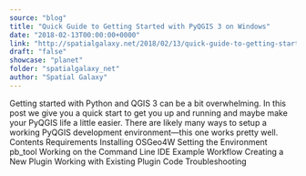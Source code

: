 ```yaml
---
source: "blog"
title: "Quick Guide to Getting Started with PyQGIS 3 on Windows"
date: "2018-02-13T00:00:00+0000"
link: "http://spatialgalaxy.net/2018/02/13/quick-guide-to-getting-started-with-pyqgis-3-on-windows/"
draft: "false"
showcase: "planet"
folder: "spatialgalaxy_net"
author: "Spatial Galaxy"
---
```


Getting started with Python and QGIS 3 can be a bit overwhelming. In this post we give you a quick start to get you up and running and maybe make your PyQGIS life a little easier.
There are likely many ways to setup a working PyQGIS development environment&mdash;this one works pretty well.
Contents  Requirements Installing  OSGeo4W  Setting the Environment   pb_tool   Working on the Command Line IDE Example Workflow  Creating a New Plugin Working with Existing Plugin Code   Troubleshooting
